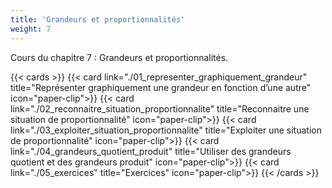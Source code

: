 ```yaml
---
title: 'Grandeurs et proportionnalités'
weight: 7
---
```

Cours du chapitre 7 : Grandeurs et proportionnalités.

{{< cards >}}
  {{< card link="./01_representer_graphiquement_grandeur" title="Représenter graphiquement une grandeur en fonction d’une autre" icon="paper-clip">}}
  {{< card link="./02_reconnaitre_situation_proportionnalite" title="Reconnaitre une situation de proportionnalité" icon="paper-clip">}}
  {{< card link="./03_exploiter_situation_proportionnalite" title="Exploiter une situation de proportionnalité" icon="paper-clip">}}
  {{< card link="./04_grandeurs_quotient_produit" title="Utiliser des grandeurs quotient et des grandeurs produit" icon="paper-clip">}}
  {{< card link="./05_exercices" title="Exercices" icon="paper-clip">}}
{{< /cards >}}
